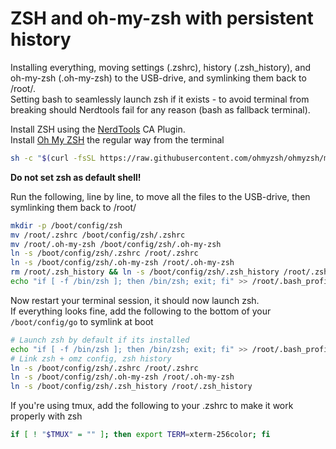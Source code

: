# ZSH and oh-my-zsh with persistent history

Installing everything, moving settings (.zshrc), history (.zsh_history), and oh-my-zsh (.oh-my-zsh) to the USB-drive, and symlinking them back to /root/.  
Setting bash to seamlessly launch zsh if it exists - to avoid terminal from breaking should Nerdtools fail for any reason (bash as fallback terminal).  


Install ZSH using the [NerdTools](https://forums.unraid.net/topic/129200-plug-in-nerdtools/) CA Plugin.  
Install [Oh My ZSH](https://ohmyz.sh/) the regular way from the terminal  
```bash
sh -c "$(curl -fsSL https://raw.githubusercontent.com/ohmyzsh/ohmyzsh/master/tools/install.sh)"
```  
**Do not set zsh as default shell!**


Run the following, line by line, to move all the files to the USB-drive, then symlinking them back to /root/
```bash
mkdir -p /boot/config/zsh
mv /root/.zshrc /boot/config/zsh/.zshrc 
mv /root/.oh-my-zsh /boot/config/zsh/.oh-my-zsh
ln -s /boot/config/zsh/.zshrc /root/.zshrc
ln -s /boot/config/zsh/.oh-my-zsh /root/.oh-my-zsh
rm /root/.zsh_history && ln -s /boot/config/zsh/.zsh_history /root/.zsh_history
echo "if [ -f /bin/zsh ]; then /bin/zsh; exit; fi" >> /root/.bash_profile
```

Now restart your terminal session, it should now launch zsh.  
If everything looks fine, add the following to the bottom of your `/boot/config/go` to symlink at boot
```bash
# Launch zsh by default if its installed
echo "if [ -f /bin/zsh ]; then /bin/zsh; exit; fi" >> /root/.bash_profile
# Link zsh + omz config, zsh history
ln -s /boot/config/zsh/.zshrc /root/.zshrc
ln -s /boot/config/zsh/.oh-my-zsh /root/.oh-my-zsh
ln -s /boot/config/zsh/.zsh_history /root/.zsh_history
```

If you're using tmux, add the following to your .zshrc to make it work properly with zsh  
```bash
if [ ! "$TMUX" = "" ]; then export TERM=xterm-256color; fi
```

